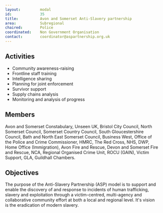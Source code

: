 ```yaml
---
layout: 		modal
id: 			35
title: 			Avon and Somerset Anti-Slavery partnership
area: 			Subregional
chaired: 		Police
coordinated:	Non Government Organisation
contact:		coordinator@aspartnership.org.uk
---
```


Activities
----------

* Community awareness-raising
* Frontline staff training
* Intelligence sharing
* Planning for joint enforcement
* Survivor support
* Supply chains analysis
* Monitoring and analysis of progress

Members
-------

Avon and Somerset Constabulary, Unseen UK, Bristol City Council, North Somerset Council, Somerset Country Council, South Gloucestershire Council, Bath and North East Somerset Council, Business West, Office of the Police and Crime Commissioner, HMRC, The Red Cross, NHS, DWP, Home Office (Immigration), Avon Fire and Rescue, Devon and Somerset Fire and Rescue, NCA, Regional Organised Crime Unit, ROCU (GAIN), Victim Support, GLA, Guildhall Chambers.

Objectives
----------

The purpose of the Anti-Slavery Partnership (ASP) model is to support and enable the discovery of and response to incidents of human trafficking, slavery and exploitation through a victim-centred, multi-agency and collaborative community effort at both a local and regional level. It's vision is the eradication of modern slavery.